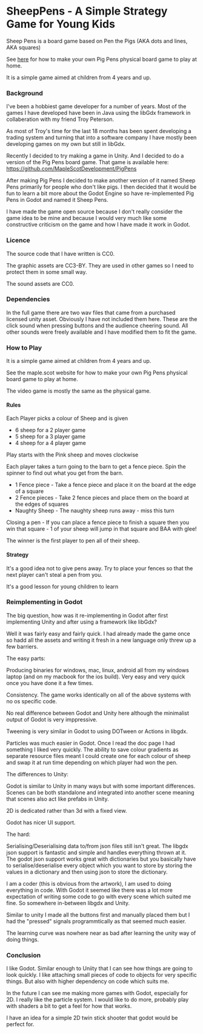 # SheepPens - A Simple Strategy Game for Young Kids

Sheep Pens is a board game based on Pen the Pigs (AKA dots and lines, AKA squares)

See <a href="http://maple.scot/index.php/our-games/18-pig-pens">here</a> for how to make your own Pig Pens physical board game to play at home.

It is a simple game aimed at children from 4 years and up.

### Background

I've been a hobbiest game developer for a number of years.
Most of the games I have developed have been in Java using the libGdx framework in collaberation with my friend Troy Peterson.

As most of Troy's time for the last 18 months has been spent developing a trading system and turning that into a software company I have mostly been developing games on my own but still in libGdx.

Recently I decided to try making a game in Unity. And I decided to do a version of the Pig Pens board game.
That game is available here: https://github.com/MapleScotDevelopment/PigPens

After making Pig Pens I decided to make another version of it named Sheep Pens primarily for people who don't like pigs.
I then decided that it would be fun to learn a bit more about the Godot Engine so have re-implemented Pig Pens in Godot and named it Sheep Pens.

I have made the game open source because I don't really consider the game idea to be mine and because I would very much like some constructive criticism on the game and how I have made it work in Godot.

### Licence

The source code that I have written is CC0.

The graphic assets are CC3-BY. They are used in other games so I need to protect them in some small way.

The sound assets are CC0.

### Dependencies

In the full game there are two wav files that came from a purchased licensed unity asset. Obviously I have not included them here.
These are the click sound when pressing buttons and the audience cheering sound. All other sounds were freely available and I have modified them to fit the game.


### How to Play

It is a simple game aimed at children from 4 years and up.

See the maple.scot website for how to make your own Pig Pens physical board game to play at home.

The video game is mostly the same as the physical game.

#### Rules
Each Player picks a colour of Sheep and is given

* 6 sheep for a 2 player game
* 5 sheep for a 3 player game
* 4 sheep for a 4 player game

Play starts with the Pink sheep and moves clockwise

Each player takes a turn going to the barn to get a fence piece. Spin the spinner to find out what you get from the barn.

* 1 Fence piece - Take a fence piece and place it on the board at the edge of a square
* 2 Fence pieces - Take 2 fence pieces and place them on the board at the edges of squares
* Naughty Sheep - The naughty sheep runs away - miss this turn

Closing a pen - If you can place a fence piece to finish a square then you win that square - 1 of your sheep will jump in that square and BAA with glee!

The winner is the first player to pen all of their sheep.
 

#### Strategy
It's a good idea not to give pens away. Try to place your fences so that the next player can't steal a pen from you.

It's a good lesson for young children to learn


### Reimplementing in Godot

The big question, how was it re-implementing in Godot after first implementing Unity and after using a framework like libGdx?

Well it was fairly easy and fairly quick. I had already made the game once so hadd all the assets and writing it fresh in a new language only threw up a few barriers.

The easy parts:

Producing binaries for windows, mac, linux, android all from my windows laptop (and on my macbook for the ios build). Very easy and very quick once you have done it a few times.

Consistency. The game works identically on all of the above systems with no os specific code.

No real difference between Godot and Unity here although the minimalist output of Godot is very imppressive.

Tweening is very similar in Godot to using DOTween or Actions in libgdx.

Particles was much easier in Godot. Once I read the doc page I had something I liked very quickly. The ability to save colour gradients as separate resource files meant I could create one for each colour of sheep and swap it at run time depending on which player had won the pen.

The differences to Unity:

Godot is similar to Unity in many ways but with some important differences.
Scenes can be both standalone and integrated into another scene meaning that scenes also act like prefabs in Unity.

2D is dedicated rather than 3d with a fixed view.

Godot has nicer UI support.

The hard:

Serialising/Deserialising data to/from json files still isn't great.
The libgdx json support is fantastic and simple and handles everything thrown at it.
The godot json support works great with dictionaries but you basically have to serialise/deserialise every object which you want to store by storing the values in a dictionary and then using json to store the dictionary.

I am a coder (this is obvious from the artwork), I am used to doing everything in code. With Godot it seemed like there was a lot more expectation of writing some code to go with every scene which suited me fine. So somewhere in-between libgdx and Unity.

Similar to unity I made all the buttons first and manually placed them but I had the "pressed" signals programmtically as that seemed much easier.

The learning curve was nowhere near as bad after learning the unity way of doing things. 

### Conclusion

I like Godot. Similar enough to Uniity that I can see how things are going to look quickly. I like attaching small pieces of code to objects for very specific things. But also with higher dependency on code which suits me.

In the future I can see me making more games with Godot, especially for 2D. I really like the particle system. I would like to do more, probably play with shaders a bit to get a feel for how that works.

I have an idea for a simple 2D twin stick shooter that godot would be perfect for.

